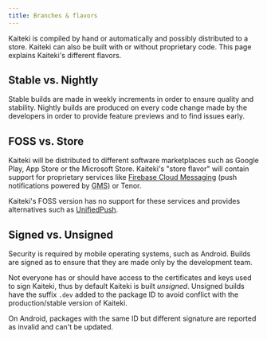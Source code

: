 ```yaml
---
title: Branches & flavors
---
```


Kaiteki is compiled by hand or automatically and possibly distributed to a
store. Kaiteki can also be built with or without proprietary code. This page
explains Kaiteki's different flavors.

## Stable vs. Nightly

Stable builds are made in weekly increments in order to ensure quality and
stability. Nightly builds are produced on every code change made by the
developers in order to provide feature previews and to find issues early.

## FOSS vs. Store

Kaiteki will be distributed to different software marketplaces such as Google
Play, App Store or the Microsoft Store. Kaiteki's "store flavor" will contain
support for proprietary services like [Firebase Cloud Messaging](https://firebase.google.com/docs/cloud-messaging) (push notifications powered by <abbr title="Google Mobile Services">GMS</abbr>)
or Tenor.

Kaiteki's FOSS version has no support for these services and provides
alternatives such as [UnifiedPush](https://unifiedpush.org/).

## Signed vs. Unsigned

Security is required by mobile operating systems, such as Android. Builds are signed as to ensure that they are made only by the development team.

Not everyone has or should have access to the certificates and keys used to sign Kaiteki, thus by default Kaiteki is built *unsigned*. Unsigned builds have the suffix `.dev` added to the package ID to avoid conflict with the production/stable version of Kaiteki.

On Android, packages with the same ID but different signature are reported as invalid and can't be updated.

